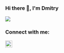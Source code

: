 ### Hi there 👋, I'm Dmitry

![](https://komarev.com/ghpvc/?username=scerka)

### Connect with me:

[<img align="left" alt="Dmirty Artiukhin | VK" width="22px" src="https://cdn.jsdelivr.net/npm/simple-icons@v3/icons/vk.svg" />][vk]

[vk]: https://vk.com/scerka

